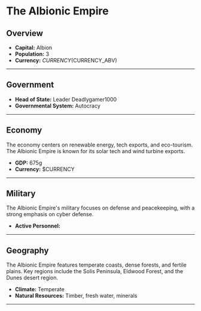 # The Albionic Empire

## Overview

- **Capital:** Albion
- **Population:** 3
- **Currency:** $CURRENCY ($CURRENCY_ABV)

---

## Government

- **Head of State:** Leader Deadlygamer1000
- **Governmental System:** Autocracy

---

## Economy
The economy centers on renewable energy, tech exports, and eco-tourism. The Albionic Empire is known for its solar tech and wind turbine exports.

- **GDP:** 675g
- **Currency:** $CURRENCY

---

## Military
The Albionic Empire's military focuses on defense and peacekeeping, with a strong emphasis on cyber defense.

- **Active Personnel:** 

---

## Geography
The Albionic Empire features temperate coasts, dense forests, and fertile plains. Key regions include the Solis Peninsula, Eldwood Forest, and the Dunes desert region.

- **Climate:** Temperate
- **Natural Resources:** Timber, fresh water, minerals

---